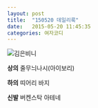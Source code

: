 ```yaml
---
layout: post
title:  "150520 데일리룩"
date:   2015-05-20 11:45:35
categories: 여자코디
---
```


![김은비니](https://lh4.googleusercontent.com/-02Do7QAhUZE/VWhnqHEDOqI/AAAAAAAAABU/P2WPOwVrZn4/w351-h467-no/0520.jpg)

**상의** ﻿줄무늬나시(아이보리)

**하의** 띠어리 바지

**신발** 버켄스탁 아테네


